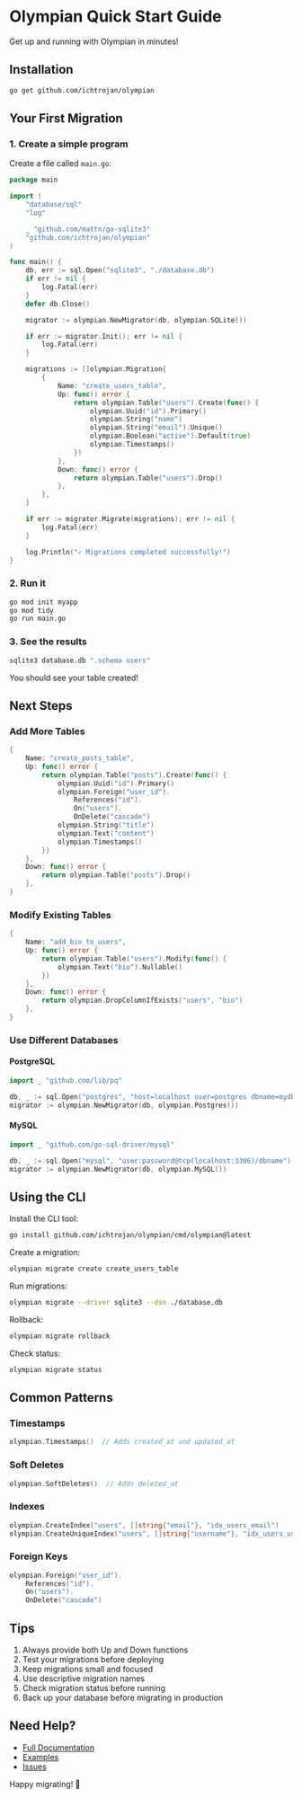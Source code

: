# Olympian Quick Start Guide

Get up and running with Olympian in minutes!

## Installation

```bash
go get github.com/ichtrojan/olympian
```

## Your First Migration

### 1. Create a simple program

Create a file called `main.go`:

```go
package main

import (
    "database/sql"
    "log"

    _ "github.com/mattn/go-sqlite3"
    "github.com/ichtrojan/olympian"
)

func main() {
    db, err := sql.Open("sqlite3", "./database.db")
    if err != nil {
        log.Fatal(err)
    }
    defer db.Close()

    migrator := olympian.NewMigrator(db, olympian.SQLite())

    if err := migrator.Init(); err != nil {
        log.Fatal(err)
    }

    migrations := []olympian.Migration{
        {
            Name: "create_users_table",
            Up: func() error {
                return olympian.Table("users").Create(func() {
                    olympian.Uuid("id").Primary()
                    olympian.String("name")
                    olympian.String("email").Unique()
                    olympian.Boolean("active").Default(true)
                    olympian.Timestamps()
                })
            },
            Down: func() error {
                return olympian.Table("users").Drop()
            },
        },
    }

    if err := migrator.Migrate(migrations); err != nil {
        log.Fatal(err)
    }

    log.Println("✓ Migrations completed successfully!")
}
```

### 2. Run it

```bash
go mod init myapp
go mod tidy
go run main.go
```

### 3. See the results

```bash
sqlite3 database.db ".schema users"
```

You should see your table created!

## Next Steps

### Add More Tables

```go
{
    Name: "create_posts_table",
    Up: func() error {
        return olympian.Table("posts").Create(func() {
            olympian.Uuid("id").Primary()
            olympian.Foreign("user_id").
                References("id").
                On("users").
                OnDelete("cascade")
            olympian.String("title")
            olympian.Text("content")
            olympian.Timestamps()
        })
    },
    Down: func() error {
        return olympian.Table("posts").Drop()
    },
}
```

### Modify Existing Tables

```go
{
    Name: "add_bio_to_users",
    Up: func() error {
        return olympian.Table("users").Modify(func() {
            olympian.Text("bio").Nullable()
        })
    },
    Down: func() error {
        return olympian.DropColumnIfExists("users", "bio")
    },
}
```

### Use Different Databases

#### PostgreSQL

```go
import _ "github.com/lib/pq"

db, _ := sql.Open("postgres", "host=localhost user=postgres dbname=mydb sslmode=disable")
migrator := olympian.NewMigrator(db, olympian.Postgres())
```

#### MySQL

```go
import _ "github.com/go-sql-driver/mysql"

db, _ := sql.Open("mysql", "user:password@tcp(localhost:3306)/dbname")
migrator := olympian.NewMigrator(db, olympian.MySQL())
```

## Using the CLI

Install the CLI tool:

```bash
go install github.com/ichtrojan/olympian/cmd/olympian@latest
```

Create a migration:

```bash
olympian migrate create create_users_table
```

Run migrations:

```bash
olympian migrate --driver sqlite3 --dsn ./database.db
```

Rollback:

```bash
olympian migrate rollback
```

Check status:

```bash
olympian migrate status
```

## Common Patterns

### Timestamps

```go
olympian.Timestamps()  // Adds created_at and updated_at
```

### Soft Deletes

```go
olympian.SoftDeletes()  // Adds deleted_at
```

### Indexes

```go
olympian.CreateIndex("users", []string{"email"}, "idx_users_email")
olympian.CreateUniqueIndex("users", []string{"username"}, "idx_users_username")
```

### Foreign Keys

```go
olympian.Foreign("user_id").
    References("id").
    On("users").
    OnDelete("cascade")
```

## Tips

1. Always provide both Up and Down functions
2. Test your migrations before deploying
3. Keep migrations small and focused
4. Use descriptive migration names
5. Check migration status before running
6. Back up your database before migrating in production

## Need Help?

- [Full Documentation](https://github.com/ichtrojan/olympian)
- [Examples](https://github.com/ichtrojan/olympian/tree/main/examples)
- [Issues](https://github.com/ichtrojan/olympian/issues)

Happy migrating! 🚀
